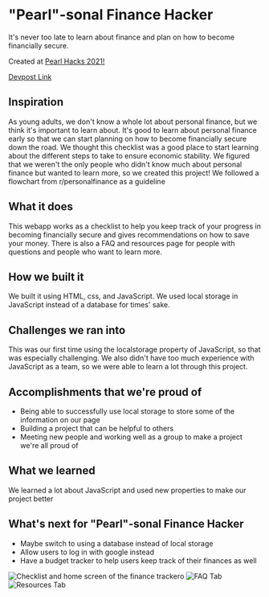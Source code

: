 # "Pearl"-sonal Finance Hacker


It's never too late to learn about finance and plan on how to become financially secure.


Created at [Pearl Hacks 2021!](https://pearlhacks.com/)

[Devpost Link](https://devpost.com/software/pearl-sonal-finance-hacker/)

## Inspiration

As young adults, we don't know a whole lot about personal finance, but we think it's important to learn about.  It's good to learn about personal finance early so that we can start planning on how to become financially secure down the road. We thought this checklist was a good place to start learning about the different steps to take to ensure economic stability.  We figured that we weren't the only people who didn't know much about personal finance but wanted to learn more, so we created this project! We followed a flowchart from r/personalfinance as a guideline 

## What it does

This webapp works as a checklist to help you keep track of your progress in becoming financially secure and gives recommendations on how to save your money. There is also a FAQ and resources page for people with questions and people who want to learn more. 

## How we built it

We built it using HTML, css, and JavaScript. We used local storage in JavaScript instead of a database for times' sake. 

## Challenges we ran into

This was our first time using the localstorage property of JavaScript, so that was especially challenging. We also didn't have too much experience with JavaScript as a team, so we were able to learn a lot through this project.

## Accomplishments that we're proud of

- Being able to successfully use local storage to store some of the information on our page
- Building a project that can be helpful to others
- Meeting new people and working well as a group to make a project we're all proud of

## What we learned

We learned a lot about JavaScript and used new properties to make our project better

## What's next for "Pearl"-sonal Finance Hacker

- Maybe switch to using a database instead of local storage
- Allow users to log in with google instead 
- Have a budget tracker to help users keep track of their finances as well


![Checklist and home screen of the finance tracker](https://challengepost-s3-challengepost.netdna-ssl.com/photos/production/software_photos/001/407/718/datas/small.PNG)o
![FAQ Tab](https://challengepost-s3-challengepost.netdna-ssl.com/photos/production/software_photos/001/407/717/datas/small.PNG)
![Resources Tab](https://challengepost-s3-challengepost.netdna-ssl.com/photos/production/software_photos/001/407/714/datas/small.PNG)
